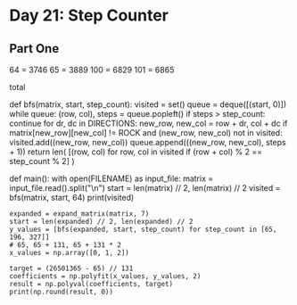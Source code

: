 # Day 21: Step Counter


## Part One


64 = 3746
65 = 3889
100 = 6829
101 = 6865

total



def bfs(matrix, start, step_count):
    visited = set()
    queue = deque([(start, 0)])
    while queue:
        (row, col), steps = queue.popleft()
        if steps > step_count:
            continue
        for dr, dc in DIRECTIONS:
            new_row, new_col = row + dr, col + dc
            if matrix[new_row][new_col] != ROCK and (new_row, new_col) not in visited:
                visited.add((new_row, new_col))
                queue.append(((new_row, new_col), steps + 1))
    return len(
        [(row, col) for row, col in visited if (row + col) % 2 == step_count % 2]
    )

def main():
    with open(FILENAME) as input_file:
        matrix = input_file.read().split("\n")
    start = len(matrix) // 2, len(matrix) // 2
    visited = bfs(matrix, start, 64)
    print(visited)

    expanded = expand_matrix(matrix, 7)
    start = len(expanded) // 2, len(expanded) // 2
    y_values = [bfs(expanded, start, step_count) for step_count in [65, 196, 327]]
    # 65, 65 + 131, 65 + 131 * 2
    x_values = np.array([0, 1, 2])

    target = (26501365 - 65) // 131
    coefficients = np.polyfit(x_values, y_values, 2)
    result = np.polyval(coefficients, target)
    print(np.round(result, 0))